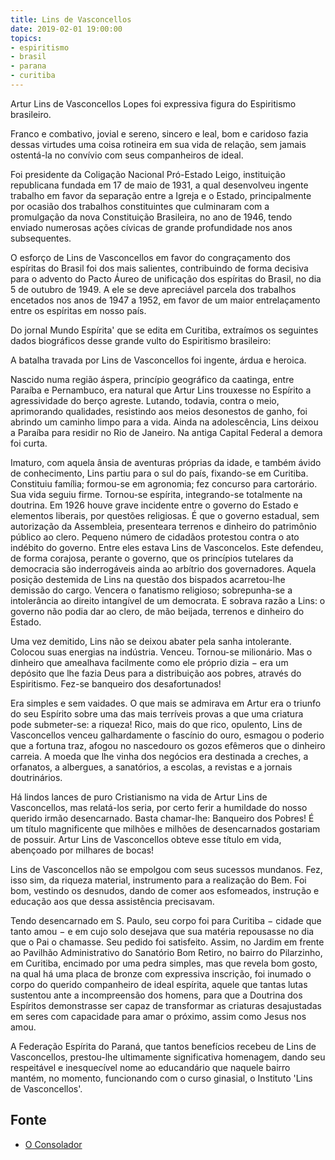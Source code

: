 ```yaml
---
title: Lins de Vasconcellos
date: 2019-02-01 19:00:00
topics: 
- espiritismo
- brasil
- parana
- curitiba
---
```


Artur Lins de Vasconcellos Lopes foi expressiva figura do Espiritismo
brasileiro.

Franco e combativo, jovial e sereno, sincero e leal, bom e caridoso fazia dessas
virtudes uma coisa rotineira em sua vida de relação, sem jamais ostentá-la no
convívio com seus companheiros de ideal.

Foi presidente da Coligação Nacional Pró-Estado Leigo, instituição republicana
fundada em 17 de maio de 1931, a qual desenvolveu ingente trabalho em favor da
separação entre a Igreja e o Estado, principalmente por ocasião dos trabalhos
constituintes que culminaram com a promulgação da nova Constituição Brasileira,
no ano de 1946, tendo enviado numerosas ações cívicas de grande profundidade nos
anos subsequentes.

O esforço de Lins de Vasconcellos em favor do congraçamento dos espíritas do
Brasil foi dos mais salientes, contribuindo de forma decisiva para o advento do
Pacto Áureo de unificação dos espíritas do Brasil, no dia 5 de outubro de 1949.
A ele se deve apreciável parcela dos trabalhos encetados nos anos de 1947 a
1952, em favor de um maior entrelaçamento entre os espíritas em nosso país.

Do jornal Mundo Espírita' que se edita em Curitiba, extraímos os seguintes dados
biográficos desse grande vulto do Espiritismo brasileiro:

A batalha travada por Lins de Vasconcellos foi ingente, árdua e heroica.

Nascido numa região áspera, princípio geográfico da caatinga, entre Paraíba e
Pernambuco, era natural que Artur Lins trouxesse no Espírito a agressividade do
berço agreste. Lutando, todavia, contra o meio, aprimorando qualidades,
resistindo aos meios desonestos de ganho, foi abrindo um caminho limpo para a
vida. Ainda na adolescência, Lins deixou a Paraíba para residir no Rio de
Janeiro. Na antiga Capital Federal a demora foi curta.

Imaturo, com aquela ânsia de aventuras próprias da idade, e também ávido de
conhecimento, Lins partiu para o sul do país, fixando-se em Curitiba. Constituiu
família; formou-se em agronomia; fez concurso para cartorário. Sua vida seguiu
firme. Tornou-se espírita, integrando-se totalmente na doutrina. Em 1926 houve
grave incidente entre o governo do Estado e elementos liberais, por questões
religiosas. É que o governo estadual, sem autorização da Assembleia, presenteara
terrenos e dinheiro do patrimônio público ao clero. Pequeno número de cidadãos
protestou contra o ato indébito do governo. Entre eles estava Lins de
Vasconcelos. Este defendeu, de forma corajosa, perante o governo, que os
princípios tutelares da democracia são inderrogáveis ainda ao arbítrio dos
governadores. Aquela posição destemida de Lins na questão dos bispados
acarretou-lhe demissão do cargo. Vencera o fanatismo religioso; sobrepunha-se a
intolerância ao direito intangível de um democrata. E sobrava razão a Lins: o
governo não podia dar ao clero, de mão beijada, terrenos e dinheiro do Estado.

Uma vez demitido, Lins não se deixou abater pela sanha intolerante. Colocou suas
energias na indústria. Venceu. Tornou-se milionário. Mas o dinheiro que
amealhava facilmente como ele próprio dizia − era um depósito que lhe fazia Deus
para a distribuição aos pobres, através do Espiritismo. Fez-se banqueiro dos
desafortunados!

Era simples e sem vaidades. O que mais se admirava em Artur era o triunfo do seu
Espírito sobre uma das mais terríveis provas a que uma criatura pode
submeter-se: a riqueza! Rico, mais do que rico, opulento, Lins de Vasconcellos
venceu galhardamente o fascínio do ouro, esmagou o poderio que a fortuna traz,
afogou no nascedouro os gozos efêmeros que o dinheiro carreia. A moeda que lhe
vinha dos negócios era destinada a  creches, a orfanatos, a albergues, a
sanatórios, a escolas, a revistas e a jornais doutrinários.

Há lindos lances de puro Cristianismo na vida de Artur Lins de Vasconcellos, mas
relatá-los seria, por certo ferir a humildade do nosso querido irmão
desencarnado. Basta chamar-lhe: Banqueiro dos Pobres! É um título magnificente
que milhões e milhões de desencarnados gostariam de possuir. Artur Lins de
Vasconcellos obteve esse título em vida, abençoado por milhares de bocas!

Lins de Vasconcellos não se empolgou com seus sucessos mundanos. Fez, isso sim,
da riqueza material, instrumento para a realização do Bem. Foi bom, vestindo os
desnudos, dando de comer aos esfomeados, instrução e educação aos que dessa
assistência precisavam.

Tendo desencarnado em S. Paulo, seu corpo foi para Curitiba − cidade que tanto
amou − e em cujo solo desejava que sua matéria repousasse no dia que o Pai o
chamasse. Seu pedido foi satisfeito. Assim, no Jardim em frente ao Pavilhão
Administrativo do Sanatório Bom Retiro, no bairro do Pilarzinho, em Curitiba,
encimado por uma pedra simples, mas que revela bom gosto, na qual há uma placa
de bronze com expressiva inscrição, foi inumado o corpo do querido companheiro
de ideal espírita, aquele que tantas lutas sustentou ante a incompreensão dos
homens, para que a Doutrina dos Espíritos demonstrasse ser capaz de transformar
as criaturas desajustadas em seres com capacidade para amar o próximo, assim
como Jesus nos amou.

A Federação Espírita do Paraná, que tantos benefícios recebeu de Lins de
Vasconcellos, prestou-lhe ultimamente significativa homenagem, dando seu
respeitável e inesquecível nome ao educandário que naquele bairro mantém, no
momento, funcionando com o curso ginasial, o Instituto 'Lins de Vasconcellos'. 

## Fonte
* [O Consolador](http://www.oconsolador.com.br/linkfixo/biografias/linsdevasconcellos.html)

